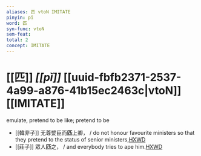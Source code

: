 ```yaml
---
aliases: 匹 vtoN IMITATE
pinyin: pǐ
word: 匹
syn-func: vtoN
sem-feat: 
total: 2
concept: IMITATE 
---
```

# [[匹]] *[[pǐ]]*  [[uuid-fbfb2371-2537-4a99-a876-41b15ec2463c|vtoN]] [[IMITATE]]
emulate, pretend to be like; pretend to be
 - [[韓非子]] 无尊嬖臣而**匹**上卿， / do not honour favourite ministers so that they pretend to the status of senior ministers,[HXWD](https://hxwd.org/textview.html?location=KR3c0005_tls_044-48a.5)
 - [[莊子]] 眾人**匹**之， / and everybody tries to ape him.[HXWD](https://hxwd.org/textview.html?location=KR5c0126_tls_001-5a.15)